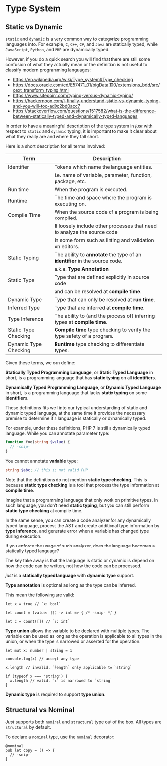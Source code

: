 # Type System

## Static vs Dynamic

`static` and `dynamic` is a very common way to categorize programming languages into.
For example, `C`, `C++`, `C#`, and `Java` are statically typed,
while `JavaScript`, `Python`, and `PHP` are dynamically typed.

However, if you do a quick search you will find that there are still some confusion of what they actually mean or the definition is not useful to classify modern programming languages:

- <https://en.wikipedia.org/wiki/Type_system#Type_checking>
- <https://docs.oracle.com/cd/E57471_01/bigData.100/extensions_bdd/src/cext_transform_typing.html>
- <https://www.sitepoint.com/typing-versus-dynamic-typing/>
- <https://hackernoon.com/i-finally-understand-static-vs-dynamic-typing-and-you-will-too-ad0c2bd0acc7>
- <https://stackoverflow.com/questions/1517582/what-is-the-difference-between-statically-typed-and-dynamically-typed-languages>

In order to have a meaningful description of the type system in *just* with respect to `static` and `dynamic` typing,
it is important to make it clear about what they really are and where they fall short.

Here is a short description for all terms involved:

| Term                  | Description                                                                   |
| --------------------- | ----------------------------------------------------------------------------- |
| Identifier            | Tokens which name the language entities.                                      |
|                       | i.e. name of variable, parameter, function, package, etc.                     |
| Run time              | When the program is executed.                                                 |
| Runtime               | The time and space where the program is executing on.                         |
| Compile Time          | When the source code of a program is being compiled.                          |
|                       | It loosely include other processes that need to analyze the source code       |
|                       | in some form such as linting and validation on editors.                       |
| Static Typing         | The ability to **annotate** the type of an **identifier** in the source code. |
|                       | a.k.a. **Type Annotation**                                                    |
| Static Type           | Type that are defined explicitly in source code                               |
|                       | and can be resolved at **compile time**.                                      |
| Dynamic Type          | Type that can only be resolved at **run time**.                               |
| Inferred Type         | Type that are inferred at **compile time**.                                   |
| Type Inference        | The ability to (and the process of) inferring types at **compile time**.      |
| Static Type Checking  | **Compile time** type checking to verify the type safety of a program.        |
| Dynamic Type Checking | **Runtime** type checking to differentiate types.                             |

Given these terms, we can define:

**Statically Typed Programming Language**, or **Static Typed Language** in short,
is a programming language that has **static typing** on all **identifier**s.

**Dynamically Typed Programming Language**, or **Dynamic Typed Language** in short,
is a programming language that lacks **static typing** on some **identifier**s.

These definitions fits well into our typical understanding of static and dynamic typed language,
at the same time it provides the necessary premise to determine if a language is statically or dynamically typed.

For example, under these definitions,
PHP 7 is still a dynamically typed language.
While you can annotate parameter type:

```php
function foo(string $value) {
  // -snip-
}
```

You cannot annotate **variable** type:

```php
string $abc; // this is not valid PHP
```

Note that the definitions do not mention **static type checking**.
This is because **static type checking** is a tool that process the type information at **compile time**.

Imagine that a programming language that only work on primitive types.
In such language, you don't need **static typing**,
but you can still perform **static type checking** at compile time.

In the same sense,
you can create a code analyzer for any dynamically typed language,
process the AST and create additional type information by **type inference**,
and generate error when a variable has changed type during execution.

If you enforce the usage of such analyzer,
does the language becomes a statically typed language?

The key take away is that the language is static or dynamic is depend on how the code can be written,
not how the code can be processed.

*just* is a **statically typed language** with **dynamic type** support.

**Type annotation**  is optional as long as the type can be inferred.

This mean the following are valid:

```just
let x = true // `x: bool`

let count = (value: []) -> int => { /* -snip- */ }

let c = count([]) // `c: int`
```

**Type union** allows the variable to be declared with multiple types.
The variable can be used as long as the operation is applicable to all types in the union,
or when the type is narrowed or asserted for the operation.

```just
let mut x: number | string = 1

console.log(x) // accept any type

x.length // invalid. `length` only applicable to `string`

if (typeof x === 'string') {
  x.length // valid. `x` is narrowed to `string`
}
```

**Dynamic type** is required to support **type union**.

## Structural vs Nominal

*Just* supports both `nominal` and `structural` type out of the box.
All types are `structural` by default.

To declare a `nominal` type, use the `nominal` decorator:

```just
@nominal
pub let copy = () => {
  // -snip-
}
```
